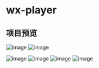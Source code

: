 # wx-player

## 项目预览

![image](https://github.com/tgbf2674/wx-player/blob/main/readmeImg/1633679971.jpg)
![image](https://github.com/tgbf2674/wx-player/blob/main/readmeImg/1633680176(1).jpg)

![image](https://github.com/tgbf2674/wx-player/blob/main/readmeImg/1633680207.png)
![image](https://github.com/tgbf2674/wx-player/blob/main/readmeImg/1633680245(1).png)
![image](https://github.com/tgbf2674/wx-player/blob/main/readmeImg/1633680370(1).jpg)
![image](https://github.com/tgbf2674/wx-player/blob/main/readmeImg/1633680406(1).jpg)
